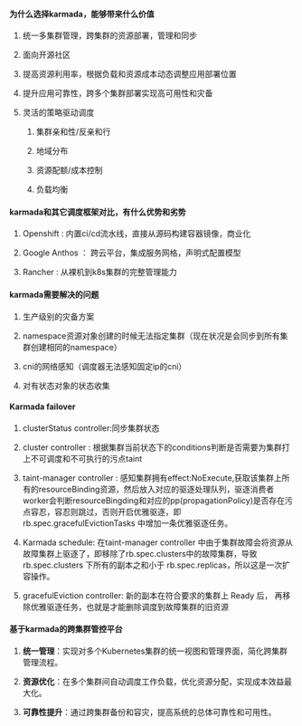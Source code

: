 
#### 为什么选择karmada，能够带来什么价值

1. 统一多集群管理，跨集群的资源部署，管理和同步
    
2. 面向开源社区
    
3. 提高资源利用率，根据负载和资源成本动态调整应用部署位置
    
4. 提升应用可靠性，跨多个集群部署实现高可用性和灾备
    
5. 灵活的策略驱动调度
    
    1. 集群亲和性/反亲和行
        
    2. 地域分布
        
    3. 资源配额/成本控制
        
    4. 负载均衡
        

#### karmada和其它调度框架对比，有什么优势和劣势

1. Openshift : 内置ci/cd流水线，直接从源码构建容器镜像，商业化
    
2. Google Anthos ： 跨云平台，集成服务网格，声明式配置模型
    
3. Rancher : 从裸机到k8s集群的完整管理能力


#### karmada需要解决的问题

1. 生产级别的灾备方案
    
2. namespace资源对象创建的时候无法指定集群（现在状况是会同步到所有集群创建相同的namespace）
    
3. cni的网络感知（调度器无法感知固定ip的cni）
    
4. 对有状态对象的状态收集
    

#### Karmada failover

1. clusterStatus controller:同步集群状态
    
2. cluster controller : 根据集群当前状态下的conditions判断是否需要为集群打上不可调度和不可执行的污点taint
    
3. taint-manager controller : 感知集群拥有effect:NoExecute,获取该集群上所有的resourceBinding资源，然后放入对应的驱逐处理队列，驱逐消费者worker会判断resourceBingding和对应的pp(propagationPolicy)是否存在污点容忍，容忍则跳过，否则开启优雅驱逐，即 rb.spec.gracefulEvictionTasks 中增加一条优雅驱逐任务。
    
4. Karmada schedule: 在taint-manager controller 中由于集群故障会将资源从故障集群上驱逐了，即移除了rb.spec.clusters中的故障集群，导致 rb.spec.clusters 下所有的副本之和小于 rb.spec.replicas，所以这是一次扩容操作。
    
5. gracefulEviction controller: 新的副本在符合要求的集群上 Ready 后， 再移除优雅驱逐任务，也就是才能删除调度到故障集群的旧资源
    

#### 基于karmada的跨集群管控平台

1. **统一管理**：实现对多个Kubernetes集群的统一视图和管理界面，简化跨集群管理流程。
    
2. **资源优化**：在多个集群间自动调度工作负载，优化资源分配，实现成本效益最大化。
    
3. **可靠性提升**：通过跨集群备份和容灾，提高系统的总体可靠性和可用性。